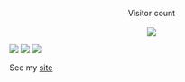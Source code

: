 <p align="center"> 
  Visitor count<br>
  <br>
  <img src="https://badges.pufler.dev/visits/natriumdev/badge-it" />
</p>

![](http://github-profile-summary-cards.vercel.app/api/cards/profile-details?username=natriumdev&theme=codeSTACKr)
![](http://github-profile-summary-cards.vercel.app/api/cards/productive-time?username=natriumdev&theme=codeSTACKr&utcOffset=-3)
![](http://github-profile-summary-cards.vercel.app/api/cards/repos-per-language?username=natriumdev&theme=codeSTACKr)

See my <a href="https://natrium.dev.br" target="_blank">site</a>
